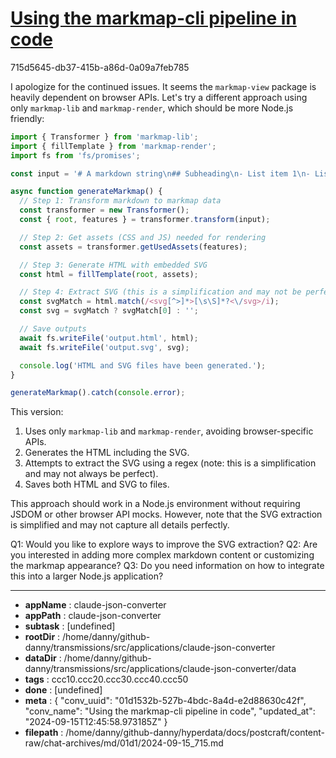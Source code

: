 # [Using the markmap-cli pipeline in code](https://claude.ai/chat/01d1532b-527b-4bdc-8a4d-e2d88630c42f)

715d5645-db37-415b-a86d-0a09a7feb785

 I apologize for the continued issues. It seems the `markmap-view` package is heavily dependent on browser APIs. Let's try a different approach using only `markmap-lib` and `markmap-render`, which should be more Node.js friendly:

```javascript
import { Transformer } from 'markmap-lib';
import { fillTemplate } from 'markmap-render';
import fs from 'fs/promises';

const input = '# A markdown string\n## Subheading\n- List item 1\n- List item 2';

async function generateMarkmap() {
  // Step 1: Transform markdown to markmap data
  const transformer = new Transformer();
  const { root, features } = transformer.transform(input);

  // Step 2: Get assets (CSS and JS) needed for rendering
  const assets = transformer.getUsedAssets(features);

  // Step 3: Generate HTML with embedded SVG
  const html = fillTemplate(root, assets);

  // Step 4: Extract SVG (this is a simplification and may not be perfect)
  const svgMatch = html.match(/<svg[^>]*>[\s\S]*?<\/svg>/i);
  const svg = svgMatch ? svgMatch[0] : '';

  // Save outputs
  await fs.writeFile('output.html', html);
  await fs.writeFile('output.svg', svg);

  console.log('HTML and SVG files have been generated.');
}

generateMarkmap().catch(console.error);
```

This version:
1. Uses only `markmap-lib` and `markmap-render`, avoiding browser-specific APIs.
2. Generates the HTML including the SVG.
3. Attempts to extract the SVG using a regex (note: this is a simplification and may not always be perfect).
4. Saves both HTML and SVG to files.

This approach should work in a Node.js environment without requiring JSDOM or other browser API mocks. However, note that the SVG extraction is simplified and may not capture all details perfectly.

Q1: Would you like to explore ways to improve the SVG extraction?
Q2: Are you interested in adding more complex markdown content or customizing the markmap appearance?
Q3: Do you need information on how to integrate this into a larger Node.js application?

---

* **appName** : claude-json-converter
* **appPath** : claude-json-converter
* **subtask** : [undefined]
* **rootDir** : /home/danny/github-danny/transmissions/src/applications/claude-json-converter
* **dataDir** : /home/danny/github-danny/transmissions/src/applications/claude-json-converter/data
* **tags** : ccc10.ccc20.ccc30.ccc40.ccc50
* **done** : [undefined]
* **meta** : {
  "conv_uuid": "01d1532b-527b-4bdc-8a4d-e2d88630c42f",
  "conv_name": "Using the markmap-cli pipeline in code",
  "updated_at": "2024-09-15T12:45:58.973185Z"
}
* **filepath** : /home/danny/github-danny/hyperdata/docs/postcraft/content-raw/chat-archives/md/01d1/2024-09-15_715.md